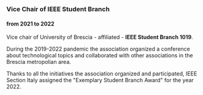 
### Vice Chair of IEEE Student Branch

#### from 2021 to 2022

Vice chair of University of Brescia - affiliated - **IEEE Student Branch 1019**.

During the 2019-2022 pandemic the association organized a conference about technological topics and collaborated with other associations in the Brescia metropolian area.

Thanks to all the initiatives the association organized and participated, IEEE Section Italy assigned the "Exemplary Student Branch Award" for the year 2022.